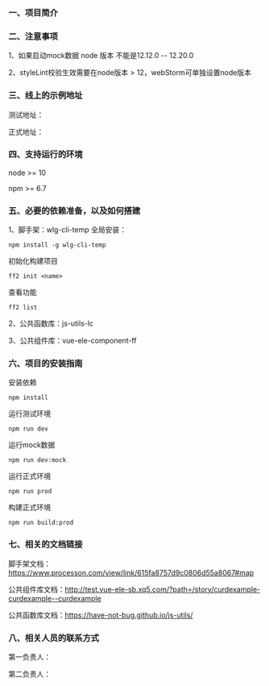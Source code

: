 ### 一、项目简介

### 二、注意事项
1、如果启动mock数据 node 版本 不能是12.12.0 -- 12.20.0

2、styleLint校验生效需要在node版本 > 12，webStorm可单独设置node版本

### 三、线上的示例地址
测试地址：

正式地址：

### 四、支持运行的环境
node >= 10

npm >= 6.7

### 五、必要的依赖准备，以及如何搭建
1、脚手架：wlg-cli-temp
全局安装：
```angular2html
npm install -g wlg-cli-temp
```
初始化构建项目
```
ff2 init <name>
```
查看功能
```angular2html
ff2 list
```
2、公共函数库：js-utils-lc

3、公共组件库：vue-ele-component-ff

### 六、项目的安装指南
安装依赖
```
npm install
```
运行测试环境
```angular2html
npm run dev
```
运行mock数据
```angular2html
npm run dev:mock
```
运行正式环境
```angular2html
npm run prod
```
构建正式环境
```angular2html
npm run build:prod
```

### 七、相关的文档链接
脚手架文档：https://www.processon.com/view/link/615fa8757d9c0806d55a8067#map

公共组件库文档：http://test.vue-ele-sb.xq5.com/?path=/story/curdexample-curdexample--curdexample

公共函数库文档：https://have-not-bug.github.io/js-utils/
### 八、相关人员的联系方式
第一负责人：

第二负责人：
